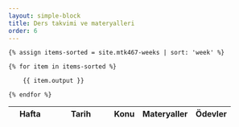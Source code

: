 ```yaml
---
layout: simple-block
title: Ders takvimi ve materyalleri
order: 6
---
```

<table class="table table-sm">
  <thead class="thead-default">
    <tr>
      <th style="min-width:70px;">Hafta</th>
      <th style="min-width:100px;">Tarih</th>
      <th>Konu</th>
      <th>Materyaller</th>
      <th>Ödevler</th>
    </tr>
  </thead>
  <tbody>

    {% assign items-sorted = site.mtk467-weeks | sort: 'week' %}
        
    {% for item in items-sorted %}
        
        {{ item.output }}
    
    {% endfor %}

  </tbody>
</table>
